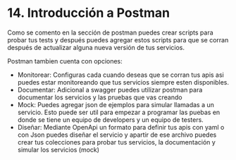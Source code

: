 # 14. Introducción a Postman

Como se comento en la sección de postman puedes crear scripts para probar tus tests y después puedes agregar estos scripts para que se corran después de actualizar alguna nueva versión de tus servicios.

Postman tambien cuenta con opciones:

* Monitorear: Configuras cada cuando deseas que se corran tus apis asi puedes estar monitoreando que tus servicios siempre esten disponibles.
* Documentar: Adicional a swagger puedes utilizar postman para documentar los servicios y las pruebas que vas creando
* Mock: Puedes agregar json de ejemplos para simular llamadas a un servicio. Esto puede ser util para empezar a programar las puebas en donde se tiene un equipo de developers y un equipo de testers.
* Diseñar: Mediante OpenApi un formato para definir tus apis con yaml o con Json puedes diseñar el servicio y apartir de ese archivo puedes crear tus colecciones para probar tus servicios, la documentación y simular los servicios \(mock\)



